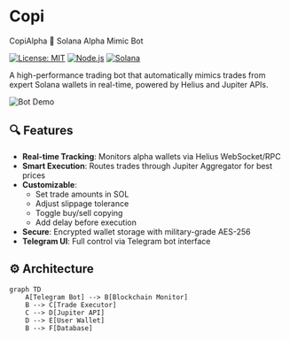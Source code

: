 # Copi
CopiAlpha
🚀 Solana Alpha Mimic Bot

[![License: MIT](https://img.shields.io/badge/License-MIT-yellow.svg)](https://opensource.org/licenses/MIT)
[![Node.js](https://img.shields.io/badge/Node.js-18%2B-green)](https://nodejs.org/)
[![Solana](https://img.shields.io/badge/Solana-1.16%2B-blue)](https://solana.com/)

A high-performance trading bot that automatically mimics trades from expert Solana wallets in real-time, powered by Helius and Jupiter APIs.

![Bot Demo](https://t.me/@copiAlpha_bot)

## 🔍 Features

- **Real-time Tracking**: Monitors alpha wallets via Helius WebSocket/RPC
- **Smart Execution**: Routes trades through Jupiter Aggregator for best prices
- **Customizable**: 
  - Set trade amounts in SOL
  - Adjust slippage tolerance
  - Toggle buy/sell copying
  - Add delay before execution
- **Secure**: Encrypted wallet storage with military-grade AES-256
- **Telegram UI**: Full control via Telegram bot interface

## ⚙️ Architecture

```mermaid
graph TD
    A[Telegram Bot] --> B[Blockchain Monitor]
    B --> C[Trade Executor]
    C --> D[Jupiter API]
    D --> E[User Wallet]
    B --> F[Database]
